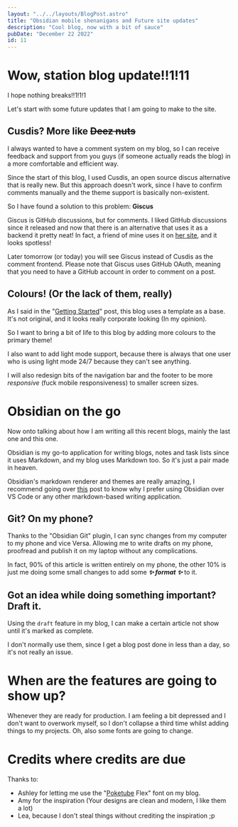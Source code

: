 ```yaml
---
layout: "../../layouts/BlogPost.astro"
title: "Obsidian mobile shenanigans and Future site updates"
description: "Cool blog, now with a bit of sauce"
pubDate: "December 22 2022"
id: 11
---
```


# Wow, station blog update!!1!11

I hope nothing breaks!!1!1!1

Let's start with some future updates that I am going to make to the site.

## Cusdis? More like ~~Deez nuts~~

I always wanted to have a comment system on my blog, so I can receive feedback and support from you guys (if someone actually reads the blog) in a more comfortable and efficient way.

Since the start of this blog, I used Cusdis, an open source discus alternative that is really new. But this approach doesn't work, since I have to confirm comments manually and the theme support is basically non-existent.

So I have found a solution to this problem: **Giscus**

Giscus is GitHub discussions, but for comments. I liked GitHub discussions since it released and now that there is an alternative that uses it as a backend it pretty neat! In fact, a friend of mine uses it on [her site](https://me.lea.pet/posts/), and it looks spotless!

Later tomorrow (or today) you will see Giscus instead of Cusdis as the comment frontend. Please note that Giscus uses GitHub OAuth, meaning that you need to have a GitHub account in order to comment on a post.

## Colours! (Or the lack of them, really)

As I said in the "[Getting Started](/blog/Getting%20Started)" post, this blog uses a template as a base. It's not original, and it looks really corporate looking (In my opinion).

So I want to bring a bit of life to this blog by adding more colours to the primary theme!

I also want to add light mode support, because there is always that one user who is using light mode 24/7 because they can't see anything.

I will also redesign bits of the navigation bar and the footer to be more *responsive* (fuck mobile responsiveness) to smaller screen sizes.

# Obsidian on the go

Now onto talking about how I am writing all this recent blogs, mainly the last one and this one.

Obsidian is my go-to application for writing blogs, notes and task lists since it uses Markdown, and my blog uses Markdown too. So it's just a pair made in heaven.

Obsidian's markdown renderer and themes are really amazing, I recommend going over [this](/blog/Writting%20blogs%20with%20Obsidian) post to know why I prefer using Obsidian over VS Code or any other markdown-based writing application.

## Git? On my phone?

Thanks to the "Obsidian Git" plugin, I can sync changes from my computer to my phone and vice Versa. Allowing me to write drafts on my phone, proofread and publish it on my laptop without any complications. 

In fact, 90% of this article is written entirely on my phone, the other 10% is just me doing some small changes to add some ***✨ format  ✨*** to it.

## Got an idea while doing something important? Draft it.

Using the `draft` feature in my blog, I can make a certain article not show until it's marked as complete.

I don't normally use them, since I get a blog post done in less than a day, so it's not really an issue.

# When are the features are going to show up?

Whenever they are ready for production. I am feeling a bit depressed and I don't want to overwork myself, so I don't collapse a third time whilst adding things to my projects. Oh, also some fonts are going to change. 

# Credits where credits are due

Thanks to:
- Ashley for letting me use the "[Poketube](https://poketube.fun) Flex" font on my blog. 
- Amy for the inspiration (Your designs are clean and modern, I like them a lot)
- Lea, because I don't steal things without crediting the inspiration ;p

